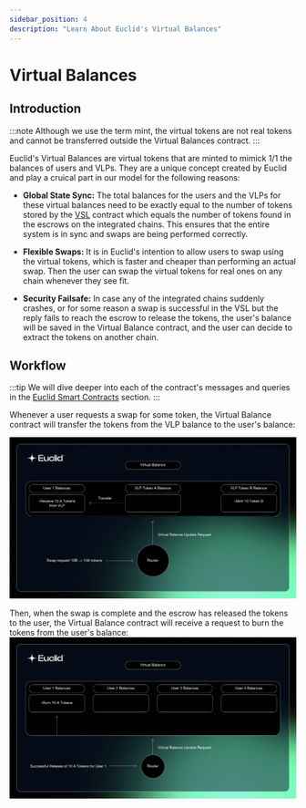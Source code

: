 ```yaml
---
sidebar_position: 4
description: "Learn About Euclid's Virtual Balances"
---
```


# Virtual Balances

## Introduction 
:::note
Although we use the term mint, the virtual tokens are not real tokens and cannot be transferred outside the Virtual Balances contract.
:::

Euclid's Virtual Balances are virtual tokens that are minted to mimick 1/1 the balances of users and VLPs. They are a unique concept created by Euclid and play a cruical part in our model for the following reasons:

- **Global State Sync:** The total balances for the users and the VLPs for these virtual balances need to be exactly equal to the number of tokens stored by the [VSL](../Virtual%20Settlement%20Layer/virtual-settlement-layer.md) contract which equals the number of tokens found in the escrows on the integrated chains. This ensures that the entire system is in sync and swaps are being performed correctly.

- **Flexible Swaps:** It is in Euclid's intention to allow users to swap using the virtual tokens, which is faster and cheaper than performing an actual swap. Then the user can swap the virtual tokens for real ones on any chain whenever they see fit.

- **Security Failsafe:** In case any of the integrated chains suddenly crashes, or for some reason a swap is successful in the VSL but the reply fails to reach the escrow to release the tokens, the user's balance will be saved in the Virtual Balance contract, and the user can decide to extract the tokens on another chain. 

## Workflow

:::tip
We will dive deeper into each of the contract's messages and queries in the [Euclid Smart Contracts](../../../Euclid%20Smart%20Contracts/Virtual%20balances.md) section.
:::

Whenever a user requests a swap for some token, the Virtual Balance contract will transfer the tokens from the VLP balance to the user's balance:

![Euclid Virtual balances](../../../../static/img/fixed-vb.png)

Then, when the swap is complete and the escrow has released the tokens to the user, the Virtual Balance contract will receive a request to burn the tokens from the user's balance:
![Euclid Virtual balances](../../../../static/img/Balace-success.png)